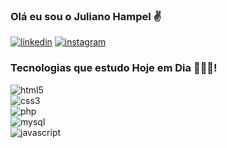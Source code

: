 ### Olá eu sou o Juliano Hampel ✌️

[![linkedin](https://img.shields.io/badge/LinkedIn-0077B5?style=for-the-badge&logo=linkedin&logoColor=white)](https://www.linkedin.com/in/juliano-hampel-a03917168)
[![instagram](https://img.shields.io/badge/Instagram-E4405F?style=for-the-badge&logo=instagram&logoColor=white)](https://www.instagram.com/julianohampel/)



### Tecnologias que estudo Hoje em Dia 👨🏻‍💻!
  
<div style="display inline_block"><img align="center" alt="html5" src= "https://img.shields.io/badge/HTML5-E34F26?style=for-the-badge&logo=html5&logoColor=white"/>
<div style="display inline_block"><img align="center" alt="css3" src= "https://img.shields.io/badge/CSS3-1572B6?style=for-the-badge&logo=css3&logoColor=white"/>
<div style="display inline_block"><img align="center" alt="php" src= "https://img.shields.io/badge/PHP-777BB4?style=for-the-badge&logo=php&logoColor=white"/>
<div style="display inline_block"><img align="center" alt="mysql" src= "https://img.shields.io/badge/MySQL-00000F?style=for-the-badge&logo=mysql&logoColor=white"/>
<div style="display inline_block"><img align="center" alt="javascript" src= "https://img.shields.io/badge/JavaScript-F7DF1E?style=for-the-badge&logo=javascript&logoColor=black"/>
<div/>
